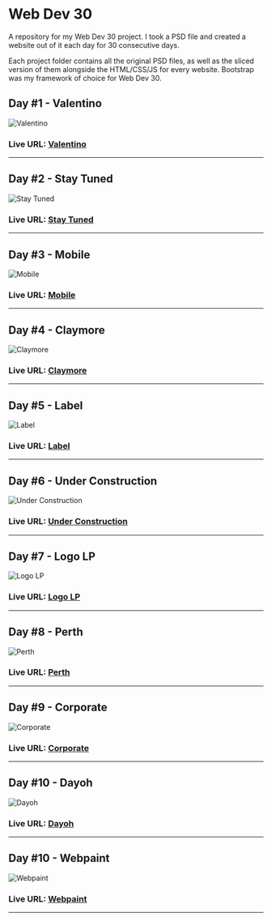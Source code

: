 # Web Dev 30
A repository for my Web Dev 30 project. I took a PSD file and created a website out of it each day for 30 consecutive days. 

Each project folder contains all the original PSD files, as well as the sliced version of them alongside the HTML/CSS/JS for every website. Bootstrap was my framework of choice for Web Dev 30.

## Day #1 - Valentino
![Valentino](Day%20%231%20-%20Valentino/1.-%20Originals/Valentino.jpg)
### Live URL: [Valentino](http://wd1.surge.sh/)
------

## Day #2 - Stay Tuned
![Stay Tuned](Day%20%232%20-%20Stay%20Tuned/1.-%20Originals/Stay%20Tuned.jpg)
### Live URL: [Stay Tuned](http://wd2.surge.sh/)
------

## Day #3 - Mobile
![Mobile](Day%20%233%20-%20Mobile/1.-%20Originals/Mobile.jpg)
### Live URL: [Mobile](http://wd3.surge.sh/)
------

## Day #4 - Claymore
![Claymore](Day%20%234%20-%20Claymore/1.-%20Originals/Claymore.jpg)
### Live URL: [Claymore](http://wd4.surge.sh/)
------

## Day #5 - Label
![Label](Day%20%235%20-%20Label/1.-%20Originals/Label.png)
### Live URL: [Label](http://wd5.surge.sh/)
------

## Day #6 - Under Construction
![Under Construction](Day%20%236%20-%20Under%20Contruction/1.-%20Originals/Under%20Construction.png)
### Live URL: [Under Construction](http://wd6.surge.sh/)
------

## Day #7 - Logo LP
![Logo LP](Day%20%237%20-%20Logo%20LP/1.-%20Originals/Logo%20LP.jpg)
### Live URL: [Logo LP](http://wd7.surge.sh/)
------

## Day #8 - Perth
![Perth](Day%20%238%20-%20Perth/1.-%20Originals/Perth.jpg)
### Live URL: [Perth](http://wd8.surge.sh/)
------

## Day #9 - Corporate
![Corporate](Day%20%239%20-%20Corporate/1.-%20Originals/Corporate.jpg)
### Live URL: [Corporate](http://wd9.surge.sh/)
------

## Day #10 - Dayoh
![Dayoh](Day%20%2310%20-%20Dayoh/1.-%20Originals/Dayoh.jpg)
### Live URL: [Dayoh](http://wd10.surge.sh/)
------


## Day #10 - Webpaint
![Webpaint](Day%20%2311%20-%20Webpaint/1.-%20Originals/Webpaint.jpg)
### Live URL: [Webpaint](http://wd11.surge.sh/)
------

